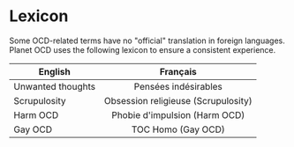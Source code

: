 # Lexicon

Some OCD-related terms have no "official" translation in foreign languages. Planet OCD uses the following lexicon to ensure a consistent experience.


| English       | Français |
| ------------- |:-------------:|
| Unwanted thoughts | Pensées indésirables |
| Scrupulosity | Obsession religieuse (Scrupulosity) |
| Harm OCD | Phobie d'impulsion (Harm OCD) |
| Gay OCD | TOC Homo (Gay OCD) |

